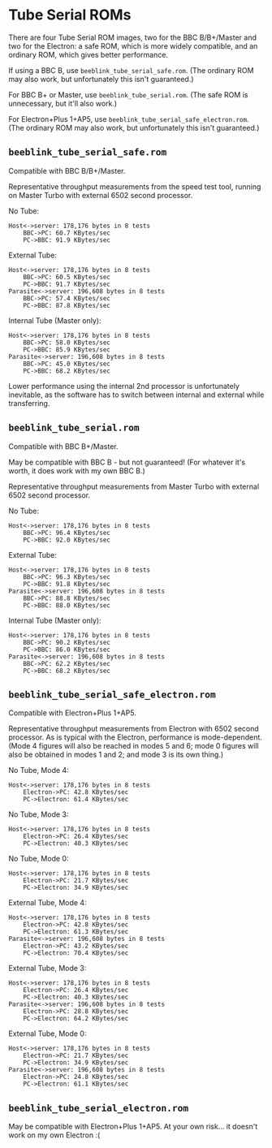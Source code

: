# Tube Serial ROMs

There are four Tube Serial ROM images, two for the BBC B/B+/Master and
two for the Electron: a safe ROM, which is more widely compatible, and
an ordinary ROM, which gives better performance.

If using a BBC B, use `beeblink_tube_serial_safe.rom`. (The ordinary
ROM may also work, but unfortunately this isn't guaranteed.)

For BBC B+ or Master, use `beeblink_tube_serial.rom`. (The safe ROM is
unnecessary, but it'll also work.)

For Electron+Plus 1+AP5, use `beeblink_tube_serial_safe_electron.rom`.
(The ordinary ROM may also work, but unfortunately this isn't
guaranteed.)

## `beeblink_tube_serial_safe.rom`

Compatible with BBC B/B+/Master.

Representative throughput measurements from the speed test tool,
running on Master Turbo with external 6502 second processor.

No Tube:

    Host<->server: 178,176 bytes in 8 tests
        BBC->PC: 60.7 KBytes/sec
        PC->BBC: 91.9 KBytes/sec
    	
External Tube:

    Host<->server: 178,176 bytes in 8 tests
        BBC->PC: 60.5 KBytes/sec
        PC->BBC: 91.7 KBytes/sec
    Parasite<->server: 196,608 bytes in 8 tests
        BBC->PC: 57.4 KBytes/sec
        PC->BBC: 87.8 KBytes/sec
    	
Internal Tube (Master only):

    Host<->server: 178,176 bytes in 8 tests
        BBC->PC: 58.0 KBytes/sec
        PC->BBC: 85.9 KBytes/sec
    Parasite<->server: 196,608 bytes in 8 tests
        BBC->PC: 45.0 KBytes/sec
        PC->BBC: 68.2 KBytes/sec	

Lower performance using the internal 2nd processor is unfortunately
inevitable, as the software has to switch between internal and
external while transferring.

## `beeblink_tube_serial.rom`

Compatible with BBC B+/Master.

May be compatible with BBC B - but not guaranteed! (For whatever it's
worth, it does work with my own BBC B.)

Representative throughput measurements from Master Turbo with external
6502 second processor.

No Tube:

    Host<->server: 178,176 bytes in 8 tests
        BBC->PC: 96.4 KBytes/sec
        PC->BBC: 92.0 KBytes/sec
    
External Tube:

    Host<->server: 178,176 bytes in 8 tests
        BBC->PC: 96.3 KBytes/sec
        PC->BBC: 91.8 KBytes/sec
    Parasite<->server: 196,608 bytes in 8 tests
        BBC->PC: 88.8 KBytes/sec
        PC->BBC: 88.0 KBytes/sec
    
Internal Tube (Master only):

    Host<->server: 178,176 bytes in 8 tests
        BBC->PC: 90.2 KBytes/sec
        PC->BBC: 86.0 KBytes/sec
    Parasite<->server: 196,608 bytes in 8 tests
        BBC->PC: 62.2 KBytes/sec
        PC->BBC: 68.2 KBytes/sec
    	
## `beeblink_tube_serial_safe_electron.rom`

Compatible with Electron+Plus 1+AP5.

Representative throughput measurements from Electron with 6502 second
processor. As is typical with the Electron, performance is
mode-dependent. (Mode 4 figures will also be reached in modes 5 and 6;
mode 0 figures will also be obtained in modes 1 and 2; and mode 3 is
its own thing.)

No Tube, Mode 4:

    Host<->server: 178,176 bytes in 8 tests
        Electron->PC: 42.8 KBytes/sec
        PC->Electron: 61.4 KBytes/sec
    
No Tube, Mode 3:

    Host<->server: 178,176 bytes in 8 tests
        Electron->PC: 26.4 KBytes/sec
        PC->Electron: 40.3 KBytes/sec
    
No Tube, Mode 0:

    Host<->server: 178,176 bytes in 8 tests
        Electron->PC: 21.7 KBytes/sec
        PC->Electron: 34.9 KBytes/sec
    	
External Tube, Mode 4:

    Host<->server: 178,176 bytes in 8 tests
        Electron->PC: 42.8 KBytes/sec
        PC->Electron: 61.3 KBytes/sec
    Parasite<->server: 196,608 bytes in 8 tests
        Electron->PC: 43.2 KBytes/sec
        PC->Electron: 70.4 KBytes/sec
    
External Tube, Mode 3:

    Host<->server: 178,176 bytes in 8 tests
        Electron->PC: 26.4 KBytes/sec
        PC->Electron: 40.3 KBytes/sec
    Parasite<->server: 196,608 bytes in 8 tests
        Electron->PC: 28.8 KBytes/sec
        PC->Electron: 64.2 KBytes/sec

External Tube, Mode 0:

    Host<->server: 178,176 bytes in 8 tests
        Electron->PC: 21.7 KBytes/sec
        PC->Electron: 34.9 KBytes/sec
    Parasite<->server: 196,608 bytes in 8 tests
        Electron->PC: 24.8 KBytes/sec
        PC->Electron: 61.1 KBytes/sec	

## `beeblink_tube_serial_electron.rom`

May be compatible with Electron+Plus 1+AP5. At your own risk... it
doesn't work on my own Electron :(
